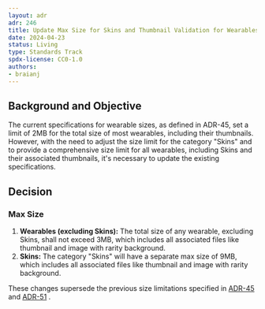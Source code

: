 ```yaml
---
layout: adr
adr: 246
title: Update Max Size for Skins and Thumbnail Validation for Wearables
date: 2024-04-23
status: Living
type: Standards Track
spdx-license: CC0-1.0
authors:
- braianj
---
```


## Background and Objective

The current specifications for wearable sizes, as defined in ADR-45, set a limit of 2MB for the total size of most wearables, including their thumbnails. However, with the need to adjust the size limit for the category "Skins" and to provide a comprehensive size limit for all wearables, including Skins and their associated thumbnails, it's necessary to update the existing specifications.

## Decision

### Max Size

1. **Wearables (excluding Skins):** The total size of any wearable, excluding Skins, shall not exceed 3MB, which includes all associated files like thumbnail and image with rarity background.
2. **Skins:** The category "Skins" will have a separate max size of 9MB, which includes all associated files like thumbnail and image with rarity background.

These changes supersede the previous size limitations specified in [ADR-45](/adr/ADR-45) and [ADR-51](/adr/ADR-51) .

